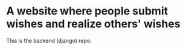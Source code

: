 # A website where people submit wishes and realize others' wishes

This is the backend (django) repo.
